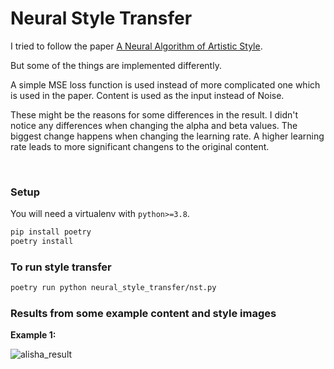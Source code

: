 # Neural Style Transfer

I tried to follow the paper [A Neural Algorithm of Artistic Style](https://arxiv.org/pdf/1508.06576v2.pdf).

But some of the things are implemented differently.

A simple MSE loss function is used instead of more complicated one which is used in the paper. 
Content is used as the input instead of Noise.

These might be the reasons for some differences in the result. 
I didn't notice any differences when changing the alpha and beta values. The biggest change happens when changing the learning rate. A higher learning rate leads to more significant changens to the original content.

<br>

### Setup
You will need a virtualenv with `python>=3.8`.

```bash
pip install poetry
poetry install
```

### To run style transfer
```bash
poetry run python neural_style_transfer/nst.py
```

### Results from some example content and style images

**Example 1:**

![alisha_result](https://user-images.githubusercontent.com/70435148/193102420-aca5866e-b305-41ab-97eb-4d70da9ba1cc.png)


